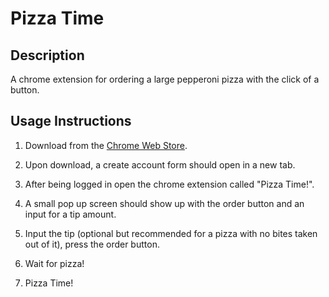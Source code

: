 # Pizza Time

## Description
A chrome extension for ordering a large pepperoni pizza with the click of a button.

## Usage Instructions
1. Download from the [Chrome Web Store](http://chrome.google.com/webstore).

2. Upon download, a create account form should open in a new tab.

3. After being logged in open the chrome extension called "Pizza Time!".

4. A small pop up screen should show up with the order button and an input for a tip amount.

5. Input the tip (optional but recommended for a pizza with no bites taken out of it), press the order button.

6. Wait for pizza!

7. Pizza Time!


